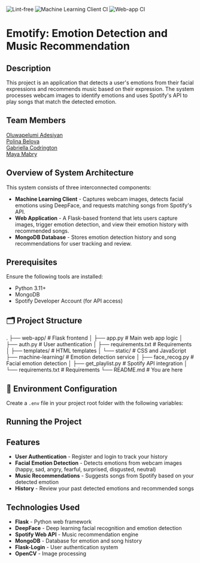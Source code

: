 ![Lint-free](https://github.com/software-students-spring2025/5-final-five-timers-club/actions/workflows/lint.yml/badge.svg)
![Machine Learning Client CI](https://github.com/software-students-spring2025/5-final-five-timers-club/actions/workflows/ml-client.yml/badge.svg?branch=main)
![Web-app CI](https://github.com/software-students-spring2025/5-final-five-timers-club/actions/workflows/web-app.yml/badge.svg?branch=main) 

# Emotify: Emotion Detection and Music Recommendation

## Description

This project is an application that detects a user's emotions from their facial expressions and recommends music based on their expression. The system processes webcam images to identify emotions and uses Spotify's API to play songs that match the detected emotion.

## Team Members

[Oluwapelumi Adesiyan](https://github.com/oadesiyan) <br />
[Polina Belova](https://github.com/polinapianina) <br />
[Gabriella Codrington](https://github.com/gabriella-codrington) <br />
[Maya Mabry](https://github.com/mam10023) <br />

## Overview of System Architecture

This system consists of three interconnected components:

- **Machine Learning Client** - Captures webcam images, detects facial emotions using DeepFace, and requests matching songs from Spotify's API.
- **Web Application** - A Flask-based frontend that lets users capture images, trigger emotion detection, and view their emotion history with recommended songs.
- **MongoDB Database** - Stores emotion detection history and song recommendations for user tracking and review.

## Prerequisites

Ensure the following tools are installed:

- Python 3.11+
- MongoDB
- Spotify Developer Account (for API access)

## 🗂️ Project Structure

.
├── web-app/ # Flask frontend
│ ├── app.py # Main web app logic
│ ├── auth.py # User authentication
│ ├── requirements.txt # Requirements
│ ├── templates/ # HTML templates
│ └── static/ # CSS and JavaScript
├── machine-learning/ # Emotion detection service
│ ├── face_recog.py # Facial emotion detection
│ ├── get_playlist.py # Spotify API integration
│ └── requirements.txt # Requirements
└── README.md # You are here

## 🔐 Environment Configuration

Create a `.env` file in your project root folder with the following variables:

## Running the Project

## Features

- **User Authentication** - Register and login to track your history
- **Facial Emotion Detection** - Detects emotions from webcam images (happy, sad, angry, fearful, surprised, disgusted, neutral)
- **Music Recommendations** - Suggests songs from Spotify based on your detected emotion
- **History** - Review your past detected emotions and recommended songs

## Technologies Used

- **Flask** - Python web framework
- **DeepFace** - Deep learning facial recognition and emotion detection
- **Spotify Web API** - Music recommendation engine
- **MongoDB** - Database for emotion and song history
- **Flask-Login** - User authentication system
- **OpenCV** - Image processing
